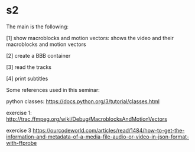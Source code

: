 # s2

The main is the following:

[1] show macroblocks and motion vectors: shows the video and their macroblocks and motion vectors

[2] create a BBB container

[3] read the tracks

[4] print subtitles


Some references used in this seminar:

python classes: https://docs.python.org/3/tutorial/classes.html

exercise 1: http://trac.ffmpeg.org/wiki/Debug/MacroblocksAndMotionVectors

exercise 3 https://ourcodeworld.com/articles/read/1484/how-to-get-the-information-and-metadata-of-a-media-file-audio-or-video-in-json-format-with-ffprobe

